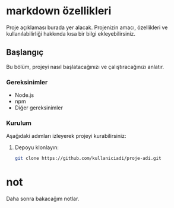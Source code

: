 # markdown özellikleri

Proje açıklaması burada yer alacak. Projenizin amacı, özellikleri ve kullanılabilirliği hakkında kısa bir bilgi ekleyebilirsiniz.

## Başlangıç

Bu bölüm, projeyi nasıl başlatacağınızı ve çalıştıracağınızı anlatır.

### Gereksinimler

- Node.js
- npm
- Diğer gereksinimler

### Kurulum

Aşağıdaki adımları izleyerek projeyi kurabilirsiniz:

1. Depoyu klonlayın:
   ```bash
   git clone https://github.com/kullaniciadi/proje-adi.git
# not
Daha sonra bakacağım notlar.
